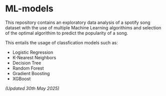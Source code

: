 # ML-models

This repository contains an exploratory data analysis of a spotify song dataset with the use of multiple Machine Learning algorithims and selection of the optimal algorithim to predict the popularity of a song. 

This entails the usage of classfication models such as:

- Logistic Regression
- K-Nearest Neighbors
- Decision Tree 
- Random Forest
- Gradient Boosting
- XGBoost

*(Updated 30th May 2025)*

